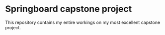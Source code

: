 # Springboard capstone project
This repository contains my entire workings on my most excellent capstone project.
